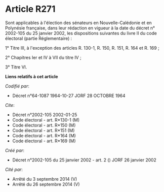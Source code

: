 # Article R271

Sont applicables à l'élection des sénateurs en Nouvelle-Calédonie et en Polynésie française, dans leur rédaction en vigueur à
la date du décret n° 2002-105 du 25 janvier 2002, les dispositions suivantes du livre II du code électoral (partie
Réglementaire) :

1° Titre III, à l'exception des articles R. 130-1, R. 150, R. 151, R. 164 et R. 169 ;

2° Chapitres Ier et IV à VII du titre IV ;

3° Titre VI.

**Liens relatifs à cet article**

_Codifié par_:

  - Décret n°64-1087 1964-10-27 JORF 28 OCTOBRE 1964

_Cite_:

  - Décret n°2002-105 2002-01-25
  - Code électoral - art. R*130-1 (M)
  - Code électoral - art. R*150 (M)
  - Code électoral - art. R*151 (M)
  - Code électoral - art. R*164 (M)
  - Code électoral - art. R*169 (M)

_Créé par_:

  - Décret n°2002-105 du 25 janvier 2002 - art. 2 () JORF 26 janvier 2002

_Cité par_:

  - Arrêté du 3 septembre 2014 (V)
  - Arrêté du 26 septembre 2014 (V)
